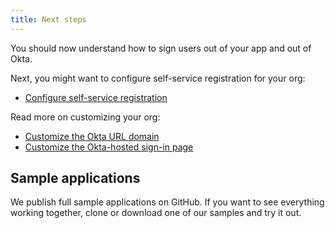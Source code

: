 ```yaml
---
title: Next steps
---
```

You should now understand how to sign users out of your app and out of Okta.

Next, you might want to configure self-service registration for your org:

* [Configure self-service registration](/docs/guides/set-up-self-service-registration/)

Read more on customizing your org:

* [Customize the Okta URL domain](/docs/guides/custom-url-domain/)
* [Customize the Okta-hosted sign-in page](/docs/guides/custom-hosted-signin/)

## Sample applications

We publish full sample applications on GitHub. If you want to see everything working together, clone or download one of our samples and try it out.

<StackSelector snippet="samples"/>
